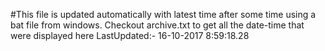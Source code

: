 #This file is updated automatically with latest time after some time using a bat file from windows. Checkout archive.txt to get all the date-time that were displayed here
LastUpdated:- 16-10-2017  8:59:18.28 
